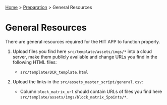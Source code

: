 [Home](../README.md) > [Preparation](preparation.md) > General Resources
# General Resources

There are general resources required for the HIT APP to function properly.

1. Upload files you find here `src/template/assets/imgs/*` into a cloud server, make them publicly available and change 
URLs you find in the following HTML files:
     - `src/template/DCR_template.html`
     
1. Upload the links in the `src/assets_master_script/general.csv`:
    - Column `block_matrix_url` should contain URLs of files you find here `src/template/assets/imgs/block_matrix_5points/*`.
    